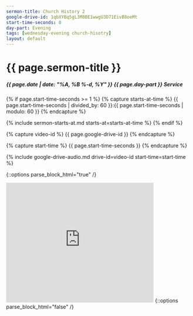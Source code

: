```yaml
---
sermon-title: Church History 2
google-drive-id: 1qbXYBq5gL3M8BE1wwgU3D71EivB8oeMt
start-time-seconds: 0
day-part: Evening
tags: [wednesday-evening church-hisotry]
layout: default
---
```


# {{ page.sermon-title }}

##### {{ page.date | date: "%A, %B %-d, %Y" }} {{ page.day-part }} Service

{% if page.start-time-seconds >= 1 %}
{% capture starts-at-time %}
{{ page.start-time-seconds | divided_by: 60 }}:{{ page.start-time-seconds | modulo: 60 }}
{% endcapture %}

{% include sermon-starts-at.md starts-at=starts-at-time %}
{% endif %}

{% capture video-id %}
{{ page.google-drive-id }}
{% endcapture %}

{% capture start-time %}
{{ page.start-time-seconds }}
{% endcapture %}

{% include google-drive-audio.md drive-id=video-id start-time=start-time %}

{::options parse_block_html="true" /}
<iframe src="https://onedrive.live.com/embed?cid=19DF4E5D38A1B8EB&resid=19DF4E5D38A1B8EB%2146834&authkey=AOlHRzAVrkalm0k&em=2" width="402" height="327" frameborder="0" scrolling="no"></iframe>
{::options parse_block_html="false" /}
